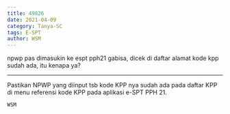 ```yaml
---
title: 49826
date: 2021-04-09
category: Tanya-SC
tags: E-SPT
author: WSM
---
```


npwp pas dimasukin ke espt pph21 gabisa, dicek di daftar alamat kode kpp sudah ada, itu kenapa ya?

---

Pastikan NPWP yang diinput tsb kode KPP nya sudah ada pada daftar KPP di menu referensi kode KPP pada aplikasi e-SPT PPH 21.

`WSM`

